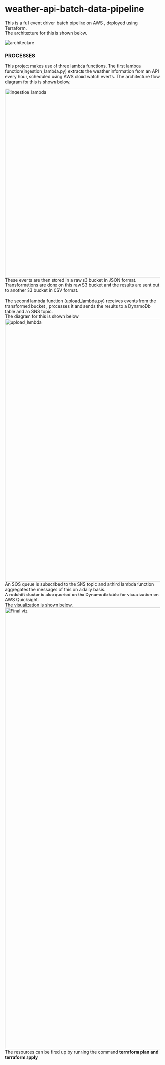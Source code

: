 # weather-api-batch-data-pipeline
This is a full  event driven batch pipeline on AWS , deployed using Terraform.
<br>The architecture for this is shown below.

![architecture](https://user-images.githubusercontent.com/57522480/217503397-604e8046-377e-4612-a396-801492b94a7b.png)
<br>
### PROCESSES
This project makes use of three lambda functions. The first lambda function(ingestion_lambda.py) extracts the weather information from an API every hour, scheduled using AWS cloud watch events.
The architecture flow diagram for this is shown below.

<img width="613" alt="ingestion_lambda" src="https://user-images.githubusercontent.com/57522480/217504067-78a9ef2a-b84a-4ee5-92c3-7a7e6249b50f.png">
<br>
These events are then stored in a raw s3 bucket in JSON format. Transformations are done on this raw S3 bucket and the results are sent out to another S3 bucket in CSV format.<br><br>
The second lambda function (upload_lambda.py) receives events from the transformed bucket , processes it and sends the results to a DynamoDb table and an SNS topic.<br> The diagram for this is shown below
<img width="853" alt="upload_lambda" src="https://user-images.githubusercontent.com/57522480/217504784-1d217fd3-e068-4c63-9949-f4e26b3f4bed.png">
<br> An SQS queue is subscribed to the SNS topic and a third lambda function aggregates the messages of this on a daily basis.<br>
A redshift cluster is also queried on the Dynamodb table for visualization on AWS Quicksight.
<br>The visualization is shown below.<br><img width="1436" alt="Final viz" src="https://user-images.githubusercontent.com/57522480/217505077-2562bf6f-7706-4dd0-8ceb-cec971dad6a2.png">
<br>
The resources can be fired up by running the command <b>terraform plan <b> and <b>terraform apply</b>
